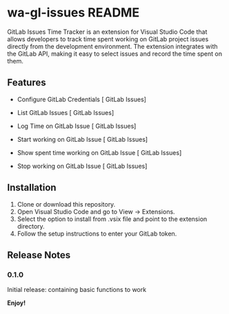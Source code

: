 # wa-gl-issues README

GitLab Issues Time Tracker is an extension for Visual Studio Code that allows developers to track time spent working on GitLab project issues directly from the development environment. The extension integrates with the GitLab API, making it easy to select issues and record the time spent on them.

## Features

- Configure GitLab Credentials [<WA> GitLab Issues]

- List GitLab Issues [<WA> GitLab Issues]

- Log Time on GitLab Issue [<WA> GitLab Issues]

- Start working on GitLab Issue [<WA> GitLab Issues]

- Show spent time working on GitLab Issue [<WA> GitLab Issues]

- Stop working on GitLab Issue [<WA> GitLab Issues]


## Installation

1. Clone or download this repository.
2. Open Visual Studio Code and go to View -> Extensions.
3. Select the option to install from .vsix file and point to the extension directory.
4. Follow the setup instructions to enter your GitLab token.


## Release Notes

### 0.1.0

Initial release: containing basic functions to work

**Enjoy!**
